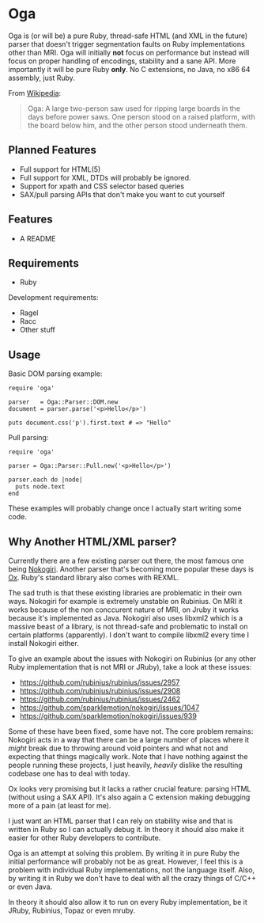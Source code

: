 # Oga

Oga is (or will be) a pure Ruby, thread-safe HTML (and XML in the future)
parser that doesn't trigger segmentation faults on Ruby implementations other
than MRI. Oga will initially **not** focus on performance but instead will
focus on proper handling of encodings, stability and a sane API. More
importantly it will be pure Ruby **only**. No C extensions, no Java, no x86 64
assembly, just Ruby.

From [Wikipedia][oga-wikipedia]:

> Oga: A large two-person saw used for ripping large boards in the days before
> power saws. One person stood on a raised platform, with the board below him,
> and the other person stood underneath them. 

## Planned Features

* Full support for HTML(5)
* Full support for XML, DTDs will probably be ignored.
* Support for xpath and CSS selector based queries
* SAX/pull parsing APIs that don't make you want to cut yourself

## Features

* A README

## Requirements

* Ruby

Development requirements:

* Ragel
* Racc
* Other stuff

## Usage

Basic DOM parsing example:

    require 'oga'

    parser   = Oga::Parser::DOM.new
    document = parser.parse('<p>Hello</p>')

    puts document.css('p').first.text # => "Hello"

Pull parsing:

    require 'oga'

    parser = Oga::Parser::Pull.new('<p>Hello</p>')
    
    parser.each do |node|
      puts node.text
    end

These examples will probably change once I actually start writing some code.

## Why Another HTML/XML parser?

Currently there are a few existing parser out there, the most famous one being
[Nokogiri][nokogiri]. Another parser that's becoming more popular these days is
[Ox][ox]. Ruby's standard library also comes with REXML.

The sad truth is that these existing libraries are problematic in their own
ways. Nokogiri for example is extremely unstable on Rubinius. On MRI it works
because of the non conccurent nature of MRI, on Jruby it works because it's
implemented as Java. Nokogiri also uses libxml2 which is a massive beast of a
library, is not thread-safe and problematic to install on certain platforms
(apparently). I don't want to compile libxml2 every time I install Nokogiri
either.

To give an example about the issues with Nokogiri on Rubinius (or any other
Ruby implementation that is not MRI or JRuby), take a look at these issues:

* https://github.com/rubinius/rubinius/issues/2957
* https://github.com/rubinius/rubinius/issues/2908
* https://github.com/rubinius/rubinius/issues/2462
* https://github.com/sparklemotion/nokogiri/issues/1047
* https://github.com/sparklemotion/nokogiri/issues/939

Some of these have been fixed, some have not. The core problem remains:
Nokogiri acts in a way that there can be a large number of places where it
*might* break due to throwing around void pointers and what not and expecting
that things magically work. Note that I have nothing against the people running
these projects, I just heavily, *heavily* dislike the resulting codebase one
has to deal with today.

Ox looks very promising but it lacks a rather crucial feature: parsing HTML
(without using a SAX API). It's also again a C extension making debugging more
of a pain (at least for me).

I just want an HTML parser that I can rely on stability wise and that is
written in Ruby so I can actually debug it. In theory it should also make it
easier for other Ruby developers to contribute.

Oga is an attempt at solving this problem. By writing it in pure Ruby the
initial performance will probably not be as great. However, I feel this is a
problem with individual Ruby implementations, not the language itself. Also, by
writing it in Ruby we don't have to deal with all the crazy things of C/C++ or
even Java. 

In theory it should also allow it to run on every Ruby implementation, be it
JRuby, Rubinius, Topaz or even mruby.

[nokogiri]: https://github.com/sparklemotion/nokogiri
[oga-wikipedia]: https://en.wikipedia.org/wiki/Japanese_saw#Other_Japanese_saws
[ox]: https://github.com/ohler55/ox

